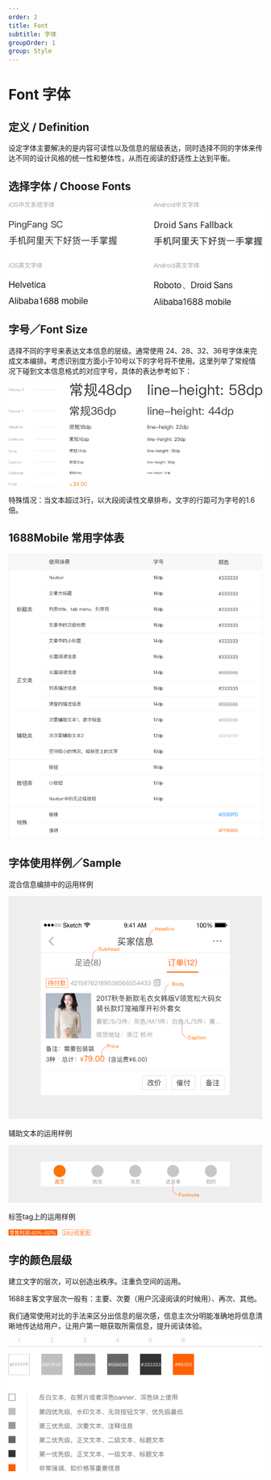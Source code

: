 ```yaml
---
order: 2
title: Font
subtitle: 字体
groupOrder: 1
group: Style
---
```


# Font 字体

## 定义 / Definition

设定字体主要解决的是内容可读性以及信息的层级表达，同时选择不同的字体来传达不同的设计风格的统一性和整体性，从而在阅读的舒适性上达到平衡。

## 选择字体 / Choose Fonts

![](.gitbook/assets/font1.png)

## 字号／Font Size

选择不同的字号来表达文本信息的层级。通常使用 24、28、32、36号字体来完成文本编排。考虑识别度方面小于10号以下的字号将不使用。这里列举了常规情况下碰到文本信息格式的对应字号，具体的表达参考如下：

![](.gitbook/assets/font2.png)

特殊情况：当文本超过3行，以大段阅读性文章排布，文字的行距可为字号的1.6倍。

## 1688Mobile 常用字体表

![](.gitbook/assets/font3.png)

## 字体使用样例／Sample

混合信息编排中的运用样例

![](.gitbook/assets/font4.png)

辅助文本的运用样例

![](.gitbook/assets/font5.png)

标签tag上的运用样例

![](.gitbook/assets/font6.png)

## 字的颜色层级

建立文字的层次，可以创造出秩序。注重负空间的运用。

1688主客文字层次一般有：主要、次要（用户沉浸阅读的时候用）、再次、其他。

我们通常使用对比的手法来区分出信息的层次感，信息主次分明能准确地将信息清晰地传达给用户，让用户第一眼获取所需信息，提升阅读体验。

![](.gitbook/assets/font7.png)

